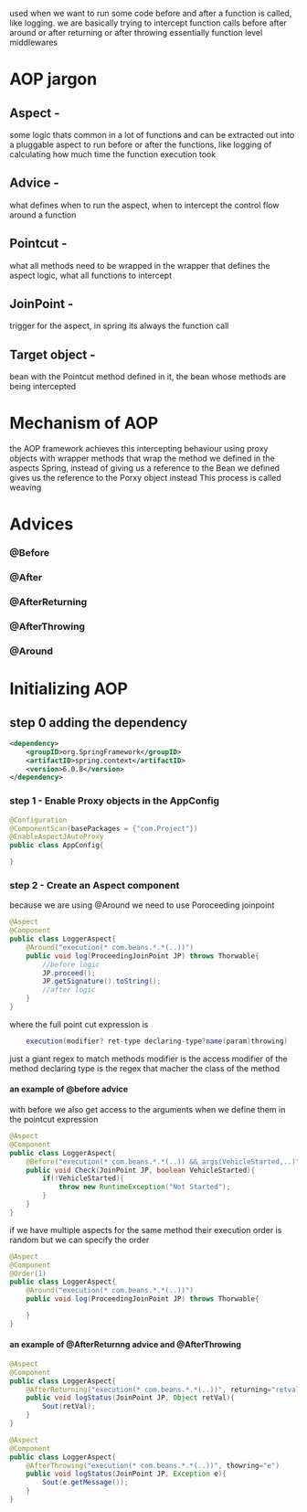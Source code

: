 used when we want to run some code before and after a function is called, like logging.
we are basically trying to intercept function calls before after around or after returning or after throwing
essentially function level middlewares

# AOP jargon
## Aspect - 
some logic thats common in a lot of functions and can be extracted out into a pluggable aspect to run before or after the functions, like logging of calculating how much time the function execution took

## Advice - 
what defines when to run the aspect, when to intercept the control flow around a function

## Pointcut - 
what all methods need to be wrapped in the wrapper that defines the aspect logic, what all functions to intercept

## JoinPoint - 
trigger for the aspect, in spring its always the function call

## Target object - 
bean with the Pointcut method defined in it, the bean whose methods are being intercepted

# Mechanism of AOP
the AOP framework achieves this intercepting behaviour using proxy objects with wrapper methods that wrap the method we defined in the aspects
Spring, instead of giving us a reference to the Bean we defined gives us the reference to the Porxy object instead
This process is called weaving

# Advices

### @Before
### @After
### @AfterReturning
### @AfterThrowing
### @Around

# Initializing AOP
## step 0 adding the dependency
```xml
<dependency>
	<groupID>org.SpringFramework</groupID>
	<artifactID>spring.context</artifactID>
	<version>6.0.8</version>
</dependency>
```
### step 1 - Enable Proxy objects in the AppConfig
```java
@Configuration
@ComponentScan(basePackages = {"com.Project"})
@EnableAspectJAutoProxy
public class AppConfig{

}
```

### step 2 - Create an Aspect component
because we are using @Around we need to use Poroceeding joinpoint
```java
@Aspect
@Component
public class LoggerAspect{
	@Around("execution(* com.beans.*.*(..))")
	public void log(ProceedingJoinPoint JP) throws Thorwable{
		//before logic
		JP.proceed();
		JP.getSignature().toString();
		//after logic
	}
}
```

where the full point cut expression is
```java
	execution(modifier? ret-type declaring-type?name(param)throwing)
```
just a giant regex to match methods
modifier is the access modifier of the method
declaring type is the regex that macher the class of the method

#### an example of @before advice
with before we also get access to the arguments when we define them in the pointcut expression
```java
@Aspect
@Component
public class LoggerAspect{
	@Before("execution(* com.beans.*.*(..)) && args(VehicleStarted,..)")
	public void Check(JoinPoint JP, boolean VehicleStarted){
		if(!VehicleStarted){
			throw new RuntimeException("Not Started");
		}
	}
}
```

if we have multiple aspects for the same method their execution order is random
but we can specify the order
```java
@Aspect
@Component
@Order(1)
public class LoggerAspect{
	@Around("execution(* com.beans.*.*(..))")
	public void log(ProceedingJoinPoint JP) throws Thorwable{

	}
}
```

#### an example of @AfterReturnng advice and @AfterThrowing
```java
@Aspect
@Component
public class LoggerAspect{
	@AfterReturning("execution(* com.beans.*.*(..))", returning="retval")
	public void logStatus(JoinPoint JP, Object retVal){
		Sout(retVal);
	}
}
```

```java
@Aspect
@Component
public class LoggerAspect{
	@AfterThrowing("execution(* com.beans.*.*(..))", thowring="e")
	public void logStatus(JoinPoint JP, Exception e){
		Sout(e.getMessage());
	}
}
```
